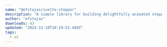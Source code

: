 ```yaml
---
name: "@efstajas/svelte-stepper"
description: "A simple library for building delightfully animated stepped flows with Svelte."
author: "efstajas"
downloads: 43
updated: "2024-12-10T10:19:53.469Z"
tags: 
  - ui
---
```

